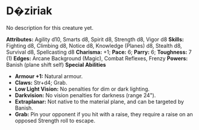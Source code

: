 # D�ziriak

No description for this creature yet.

**Attributes:** Agility d10, Smarts d8, Spirit d8, Strength d8, Vigor
d8
**Skills:** Fighting d8, Climbing d8, Notice d8, Knowledge (Planes) d8,
Stealth d8, Survival d8, Spellcasting d8
**Charisma:** +1; **Pace:** 6; **Parry:** 6; **Toughness:** 7 (1)
**Edges:** Arcane Background (Magic), Combat Reflexes, Frenzy
**Powers:** Banish (plane shift self)
**Special Abilities**

- **Armour +1:** Natural armour.
- **Claws:** Str+d4; Grab.
- **Low Light Vision:** No penalties for dim or dark lighting.
- **Darkvision:** No vision penalties for darkness (range 24").
- **Extraplanar:** Not native to the material plane, and can be targeted
by Banish.
- **Grab:** Pin your opponent if you hit with a raise, they require a
raise on an opposed Strength roll to escape.
